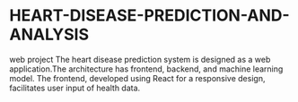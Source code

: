 # HEART-DISEASE-PREDICTION-AND-ANALYSIS
web project
The heart disease prediction system is designed as a web application.The
 architecture has frontend, backend, and machine learning model. The frontend, developed using React for a responsive
 design, facilitates user input of health data.
